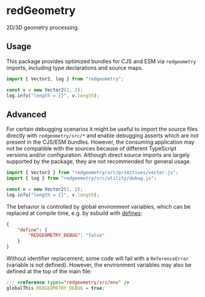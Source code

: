 # redGeometry

2D/3D geometry processing.

## Usage

This package provides optimized bundles for CJS and ESM via `redgeometry` imports, including type declarations and source maps.

```typescript
import { Vector2, log } from "redgeometry";

const v = new Vector2(1, 2);
log.info("length = {}", v.length);
```

## Advanced

For certain debugging scenarios it might be useful to import the source files directly with `redgeometry/src/*` and enable debugging asserts which are not present in the CJS/ESM bundles. However, the consuming application may not be compatible with the sources because of different TypeScript versions and/or configuration. Although direct source imports are largely supported by the package, they are not recommended for general usage.

```typescript
import { Vector2 } from "redgeometry/src/primitives/vector.js";
import { log } from "redgeometry/src/utility/debug.js";

const v = new Vector2(1, 2);
log.info("length = {}", v.length);
```

The behavior is controlled by global environment variables, which can be replaced at compile time, e.g. by esbuild with [defines](https://esbuild.github.io/api/#define):

```json
{
    "define": {
        "REDGEOMETRY_DEBUG": "false"
    }
}
```

Without identifier replacement, some code will fail with a `ReferenceError` (variable is not defined). However, the environment variables may also be defined at the top of the main file:

```typescript
/// <reference types="redgeometry/src/env" />
globalThis.REDGEOMETRY_DEBUG = true;
```

